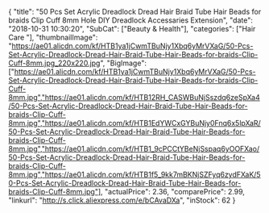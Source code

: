 {
	"title": "50 Pcs Set Acrylic Dreadlock Dread Hair Braid Tube Hair Beads for braids Clip Cuff 8mm Hole DIY  Dreadlock Accessaries Extension",
	"date": "2018-10-31 10:30:20",
	"SubCat": ["Beauty & Health"],
	"categories": ["Hair Care "],
	"thumbnailImage": "https://ae01.alicdn.com/kf/HTB1ya1jCwmTBuNjy1Xbq6yMrVXaG/50-Pcs-Set-Acrylic-Dreadlock-Dread-Hair-Braid-Tube-Hair-Beads-for-braids-Clip-Cuff-8mm.jpg_220x220.jpg",
	"BigImage": ["https://ae01.alicdn.com/kf/HTB1ya1jCwmTBuNjy1Xbq6yMrVXaG/50-Pcs-Set-Acrylic-Dreadlock-Dread-Hair-Braid-Tube-Hair-Beads-for-braids-Clip-Cuff-8mm.jpg","https://ae01.alicdn.com/kf/HTB12RH_CASWBuNjSszdq6zeSpXa4/50-Pcs-Set-Acrylic-Dreadlock-Dread-Hair-Braid-Tube-Hair-Beads-for-braids-Clip-Cuff-8mm.jpg","https://ae01.alicdn.com/kf/HTB1EdYWCxGYBuNjy0Fnq6x5lpXaR/50-Pcs-Set-Acrylic-Dreadlock-Dread-Hair-Braid-Tube-Hair-Beads-for-braids-Clip-Cuff-8mm.jpg","https://ae01.alicdn.com/kf/HTB1_9cPCCtYBeNjSspaq6yOOFXao/50-Pcs-Set-Acrylic-Dreadlock-Dread-Hair-Braid-Tube-Hair-Beads-for-braids-Clip-Cuff-8mm.jpg","https://ae01.alicdn.com/kf/HTB1f5_9kk7mBKNjSZFyq6zydFXaK/50-Pcs-Set-Acrylic-Dreadlock-Dread-Hair-Braid-Tube-Hair-Beads-for-braids-Clip-Cuff-8mm.jpg"],
	"actualPrice": 2.36,
	"comparePrice": 2.99,
	"linkurl": "http://s.click.aliexpress.com/e/bCAvaDXa",
	"inStock": 62
}
